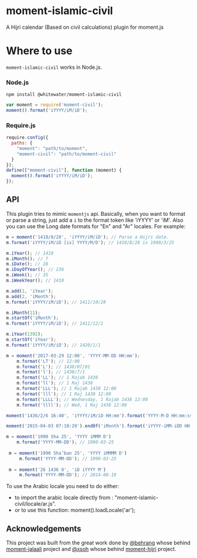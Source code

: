 # moment-islamic-civil

A Hijri calendar (Based on civil calculations) plugin for moment.js

# Where to use
`moment-islamic-civil` works in Node.js.

### Node.js

```shell
npm install @whitewater/moment-islamic-civil
```


```js
var moment = require('moment-civil');
moment().format('iYYYY/iM/iD');
```


### Require.js

```js
require.config({
  paths: {
    "moment": "path/to/moment",
    "moment-civil": "path/to/moment-civil"
  }
});
define(["moment-civil"], function (moment) {
  moment().format('iYYYY/iM/iD');
});
```

API
---

This plugin tries to mimic `momentjs` api. Basically, when you want to format or parse a string, just add a `i` to the format token like 'iYYYY' or 'iM'. Also you can use the Long date formats for "En" and "Ar" locales.
For example:

```js
m = moment('1410/8/28', 'iYYYY/iM/iD'); // Parse a Hijri date.
m.format('iYYYY/iM/iD [is] YYYY/M/D'); // 1410/8/28 is 1990/3/25

m.iYear(); // 1410
m.iMonth(); // 7
m.iDate(); // 28
m.iDayOfYear(); // 236
m.iWeek(); // 35
m.iWeekYear(); // 1410

m.add(1, 'iYear');
m.add(2, 'iMonth');
m.format('iYYYY/iM/iD'); // 1411/10/28

m.iMonth(11);
m.startOf('iMonth');
m.format('iYYYY/iM/iD'); // 1411/12/1

m.iYear(1392);
m.startOf('iYear');
m.format('iYYYY/iM/iD'); // 1420/1/1

m = moment('2017-03-29 12:00', 'YYYY-MM-DD HH:mm');
    m.format('LT'); // 12:00
    m.format('L'); // 1438/07/01
    m.format('l'); // 1438/7/1
    m.format('LL'); // 1 Rajab 1438
    m.format('ll'); // 1 Raj 1438
    m.format('LLL'); // 1 Rajab 1438 12:00
    m.format('lll'); // 1 Raj 1438 12:00
    m.format('LLLL'); // Wednesday, 1 Rajab 1438 12:00
    m.format('llll'); // Wed, 1 Raj 1438 12:00

moment('1436/2/6 16:40', 'iYYYY/iM/iD HH:mm').format('YYYY-M-D HH:mm:ss'); // 2014-11-28 16:40:00

moment('2015-04-03 07:10:20').endOf('iMonth').format('iYYYY-iMM-iDD HH:mm:ss'); // 1436-06-29 23:59:59

m = moment('1990 Sha 25', 'YYYY iMMM D')
    m.format('YYYY-MM-DD'); // 1990-03-25
    
 m = moment('1990 Sha’ban 25', 'YYYY iMMMM D')
     m.format('YYYY-MM-DD'); // 1990-03-25
 
 m = moment('26 1436 8', 'iD iYYYY M')
     m.format('YYYY-MM-DD'); // 2014-08-19
```

To use the Arabic locale you need to do either:
- to import the arabic locale directly from : "moment-islamic-civil/locale/ar.js".
- or to use this function: moment().loadLocale('ar');

Acknowledgements
-------
This project was built from the great work done by [@behrang](https://github.com/behrang) whose behind [moment-jalaali](https://github.com/jalaali/moment-jalaali) project and [@xsoh](https://github.com/xsoh ) whose behind [moment-hijri](https://github.com/xsoh/moment-hijri) project. 
